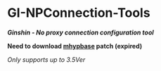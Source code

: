 # GI-NPConnection-Tools
***Ginshin - No proxy connection configuration tool***

**Need to download [mhypbase](https://github.com/Jx2f/mhypbase) patch (expired)**

*Only supports up to 3.5Ver*
